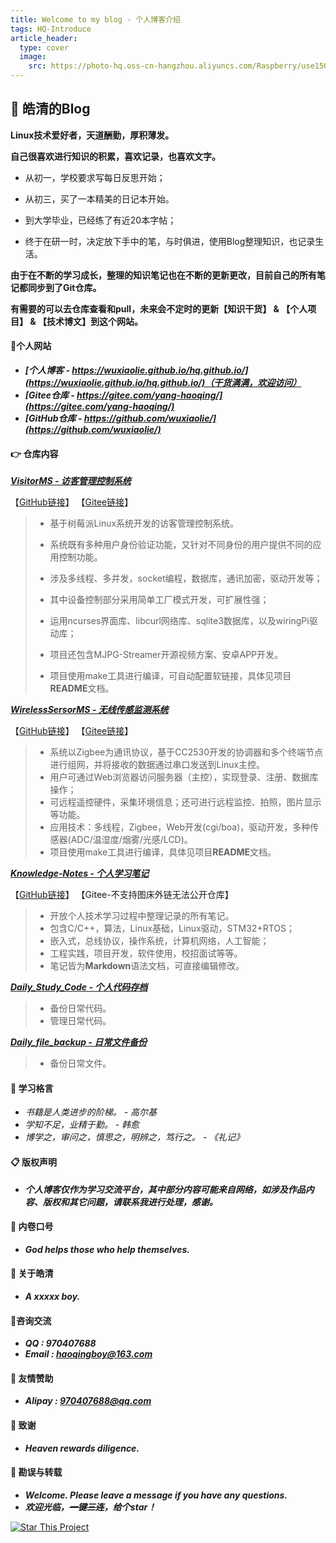 ```yaml
---
title: Welcome to my blog - 个人博客介绍
tags: HQ-Introduce
article_header:
  type: cover
  image:
    src: https://photo-hq.oss-cn-hangzhou.aliyuncs.com/Raspberry/use1506992-20190327131237776-936271595.png
---
```




## 📔 皓清的Blog

**Linux技术爱好者，天道酬勤，厚积薄发。**



**自己很喜欢进行知识的积累，喜欢记录，也喜欢文字。**

- 从初一，学校要求写每日反思开始；

- 从初三，买了一本精美的日记本开始。

- 到大学毕业，已经练了有近20本字帖；

- 终于在研一时，决定放下手中的笔，与时俱进，使用Blog整理知识，也记录生活。

**由于在不断的学习成长，整理的知识笔记也在不断的更新更改，目前自己的所有笔记都同步到了Git仓库。**

**有需要的可以去仓库查看和pull，未来会不定时的更新【知识干货】 & 【个人项目】 & 【技术博文】到这个网站。**

 

#### **📝个人网站**

- ***[个人博客 - https://wuxiaolie.github.io/hq.github.io/](https://wuxiaolie.github.io/hq.github.io/)（干货满满，欢迎访问）***
- ***[Gitee仓库 - https://gitee.com/yang-haoqing/](https://gitee.com/yang-haoqing/)***
- ***[GitHub仓库 - https://github.com/wuxiaolie/](https://github.com/wuxiaolie/)***



#### 👉 **仓库内容**

***[VisitorMS - 访客管理控制系统](https://gitee.com/yang-haoqing/visitor-ms)***

【[GitHub链接](https://github.com/wuxiaolie/VisitorMS)】  【[Gitee链接](https://gitee.com/yang-haoqing/visitor-ms)】

> - 基于树莓派Linux系统开发的访客管理控制系统。
> - 系统既有多种用户身份验证功能，又针对不同身份的用户提供不同的应用控制功能。
> - 涉及多线程、多并发，socket编程，数据库，通讯加密，驱动开发等；
> - 其中设备控制部分采用简单工厂模式开发，可扩展性强；
> - 运用ncurses界面库、libcurl网络库、sqlite3数据库，以及wiringPi驱动库；
> - 项目还包含MJPG-Streamer开源视频方案、安卓APP开发。
>
> - 项目使用make工具进行编译，可自动配置软链接，具体见项目**README**文档。

***[WirelessSersorMS - 无线传感监测系统](https://gitee.com/yang-haoqing/wireless-sersor-ms)***

【[GitHub链接](https://github.com/wuxiaolie/WirelessSersorMS)】  【[Gitee链接](https://gitee.com/yang-haoqing/wireless-sersor-ms)】

> - 系统以Zigbee为通讯协议，基于CC2530开发的协调器和多个终端节点进行组网，并将接收的数据通过串口发送到Linux主控。
> - 用户可通过Web浏览器访问服务器（主控），实现登录、注册、数据库操作；
> - 可远程遥控硬件，采集环境信息；还可进行远程监控、拍照，图片显示等功能。
> - 应用技术：多线程，Zigbee，Web开发(cgi/boa)，驱动开发，多种传感器(ADC/温湿度/烟雾/光感/LCD)。  
> - 项目使用make工具进行编译，具体见项目**README**文档。

***[Knowledge-Notes - 个人学习笔记](https://github.com/wuxiaolie/Knowledge-Notes)***

【[GitHub链接](https://github.com/wuxiaolie/Knowledge-Notes)】  【Gitee-不支持图床外链无法公开仓库】

> - 开放个人技术学习过程中整理记录的所有笔记。
> - 包含C/C++，算法，Linux基础，Linux驱动，STM32+RTOS；
> - 嵌入式，总线协议，操作系统，计算机网络，人工智能；
> - 工程实践，项目开发，软件使用，校招面试等等。
> - 笔记皆为**Markdown**语法文档，可直接编辑修改。

***[Daily_Study_Code - 个人代码存档](https://gitee.com/yang-haoqing/daily_-study_-code)***

> - 备份日常代码。
> - 管理日常代码。

***[Daily_file_backup - 日常文件备份](https://gitee.com/yang-haoqing/daily_file_backup)***

> - 备份日常文件。



#### :book: **学习格言**

- *书籍是人类进步的阶梯。  -  高尔基*
- *学知不足，业精于勤。 - 韩愈*
- *博学之，审问之，慎思之，明辨之，笃行之。 - 《礼记》*



#### **📋 版权声明**

- ***个人博客仅作为学习交流平台，其中部分内容可能来自网络，如涉及作品内容、版权和其它问题，请联系我进行处理，感谢。***



#### **🔨 内卷口号**

- ***God helps those who help themselves.***



#### **🐼 关于皓清**

- ***A xxxxx boy.***



#### **🎅咨询交流**

- ***QQ : 970407688***
- ***Email : haoqingboy@163.com***



#### **🍖  友情赞助**

- ***Alipay : 970407688@qq.com***



#### **🥉 致谢**

- ***Heaven rewards diligence.***



#### **:orange_book: 勘误与转载**

- ***Welcome. Please leave a message if you have any questions.***
- ***欢迎光临，~~一键三连~~，给个star！***

[![Star This Project](https://img.shields.io/github/stars/kitian616/jekyll-TeXt-theme.svg?label=Stars&style=social)](https://github.com/kitian616/jekyll-TeXt-theme/)

